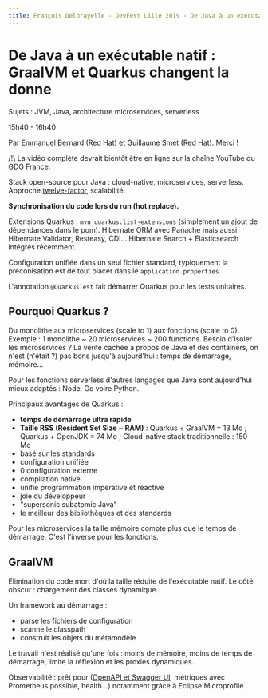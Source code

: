 ```yaml
---
title: François Delbrayelle - DevFest Lille 2019 - De Java à un exécutable natif : GraalVM et Quarkus changent la donne (notes)
---
```


# De Java à un exécutable natif : GraalVM et Quarkus changent la donne

Sujets : JVM, Java, architecture microservices, serverless

15h40 - 16h40

Par [Emmanuel Bernard](https://twitter.com/emmanuelbernard) (Red Hat) et [Guillaume Smet](https://twitter.com/gsmet_) (Red Hat). Merci !

/!\ La vidéo complète devrait bientôt être en ligne sur la chaîne YouTube du [GDG France](https://www.youtube.com/user/francegdg).

Stack open-source pour Java : cloud-native, microservices, serverless. Approche [twelve-factor](https://en.wikipedia.org/wiki/Twelve-Factor_App_methodology), scalabilité.

__Synchronisation du code lors du run (hot replace).__

Extensions Quarkus : `mvn quarkus:list-extensions` (simplement un ajout de dépendances dans le pom).
Hibernate ORM avec Panache mais aussi Hibernate Validator, Resteasy, CDI... Hibernate Search + Elasticsearch intégrés récemment.

Configuration unifiée dans un seul fichier standard, typiquement la préconisation est de tout placer dans le `application.properties`.

L'annotation `@QuarkusTest` fait démarrer Quarkus pour les tests unitaires.

## Pourquoi Quarkus ?

Du monolithe aux microservices (scale to 1) aux fonctions (scale to 0).
Exemple : 1 monolithe ~ 20 microservices ~ 200 functions.
Besoin d'isoler les microservices ?
La vérité cachée à propos de Java et des containers, on n'est (n'était ?) pas bons jusqu'à aujourd'hui : temps de démarrage, mémoire...

Pour les fonctions serverless d'autres langages que Java sont aujourd'hui mieux adaptés : Node, Go voire Python.

Principaux avantages de Quarkus :
- __temps de démarrage ultra rapide__
- __Taille RSS (Resident Set Size ~ RAM)__ : Quarkus + GraalVM = 13 Mo ; Quarkus + OpenJDK = 74 Mo ; Cloud-native stack traditionnelle : 150 Mo
- basé sur les standards
- configuration unifiée
- 0 configuration externe
- compilation native
- unifie programmation impérative et réactive
- joie du développeur
- "supersonic subatomic Java"
- le meilleur des bibliothèques et des standards

Pour les microservices la taille mémoire compte plus que le temps de démarrage. C'est l'inverse pour les fonctions.

## GraalVM

Elimination du code mort d'où la taille réduite de l'exécutable natif. Le côté obscur : chargement des classes dynamique.

Un framework au démarrage :
- parse les fichiers de configuration
- scanne le classpath
- construit les objets du métamodèle

Le travail n'est réalisé qu'une fois : moins de mémoire, moins de temps de démarrage, limite la réflexion et les proxies dynamiques.

Observabilité : prêt pour ([OpenAPI et Swagger UI](https://quarkus.io/guides/openapi-swaggerui-guide), métriques avec Prometheus possible, health...) notamment grâce à Eclipse Microprofile.
